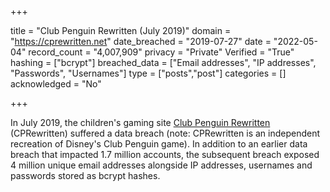 +++

title = "Club Penguin Rewritten (July 2019)"
domain = "https://cprewritten.net"
date_breached = "2019-07-27"
date = "2022-05-04"
record_count = "4,007,909"
privacy = "Private"
Verified = "True"
hashing = ["bcrypt"]
breached_data = ["Email addresses", "IP addresses", "Passwords", "Usernames"]
type = ["posts","post"]
categories = []
acknowledged = "No"


+++


In July 2019, the children's gaming site <a href="https://community.cprewritten.net/" target="_blank" rel="noopener">Club Penguin Rewritten</a> (CPRewritten) suffered a data breach (note: CPRewritten is an independent recreation of Disney's Club Penguin game). In addition to an earlier data breach that impacted 1.7 million accounts, the subsequent breach exposed 4 million unique email addresses alongside IP addresses, usernames and passwords stored as bcrypt hashes.

